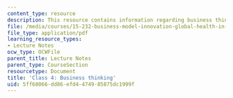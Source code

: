 ```yaml
---
content_type: resource
description: This resource contains information regarding business thinking.
file: /media/courses/15-232-business-model-innovation-global-health-in-frontier-markets-fall-2013/5ff68066dd86efd4474985875dc1999f_MIT15_232F13_Class4.pdf
file_type: application/pdf
learning_resource_types:
- Lecture Notes
ocw_type: OCWFile
parent_title: Lecture Notes
parent_type: CourseSection
resourcetype: Document
title: 'Class 4: Business thinking'
uid: 5ff68066-dd86-efd4-4749-85875dc1999f
---
```

